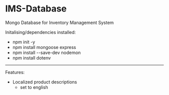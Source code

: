 # IMS-Database
Mongo Database for Inventory Management System

Initalising/dependencies installed:
- npm init -y
- npm install mongoose express
- npm install --save-dev nodemon
- npm install dotenv

----
Features:
- Localized product descriptions
    - set to english
